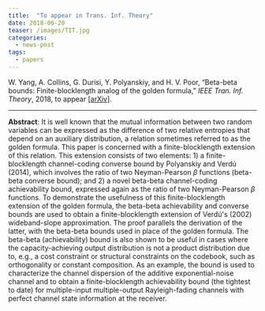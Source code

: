 ```yaml
--- 
title:  "To appear in Trans. Inf. Theory"
date: 2018-06-20
teaser: /images/TIT.jpg
categories: 
  - news-post
tags:
  - papers
---
```

<!-- ![Trans. Info. Theory]({{ " /images/TIT.jpg"}}) -->

 W. Yang, A. Collins, G. Durisi, Y. Polyanskiy, and H. V. Poor, “Beta-beta bounds: Finite-blocklength analog of the golden formula,” <i>IEEE Tran. Inf. Theory</i>, 2018, to appear [<a href="https://arxiv.org/abs/1706.05972" target="_blank">arXiv</a>]. 
  <hr>

**Abstract**: 
It is well known that the mutual information between two random variables can be expressed as the difference of two relative entropies that depend on an auxiliary distribution, a relation sometimes referred to as the golden formula. This paper is concerned with a finite-blocklength extension of this relation. This extension consists of two elements: 1) a finite-blocklength channel-coding converse bound by Polyanskiy and Verdú (2014), which involves the ratio of two Neyman-Pearson $\beta$ functions (beta-beta converse bound); and 2) a novel beta-beta channel-coding achievability bound, expressed again as the ratio of two Neyman-Pearson $\beta$ functions. 
To demonstrate the usefulness of this finite-blocklength extension of the golden formula, the beta-beta achievability and converse bounds are used to obtain a finite-blocklength extension of Verdú's (2002) wideband-slope approximation. The proof parallels the derivation of the latter, with the beta-beta bounds used in place of the golden formula. 
The beta-beta (achievability) bound is also shown to be useful in cases where the capacity-achieving output distribution is not a product distribution due to, e.g., a cost constraint or structural constraints on the codebook, such as orthogonality or constant composition. As an example, the bound is used to characterize the channel dispersion of the additive exponential-noise channel and to obtain a finite-blocklength achievability bound (the tightest to date) for multiple-input multiple-output Rayleigh-fading channels with perfect channel state information at the receiver.